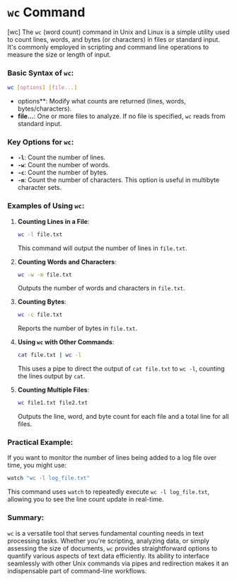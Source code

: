 # `wc` Command
[wc]
The `wc` (word count) command in Unix and Linux is a simple utility used to count lines, words, and bytes (or characters) in files or standard input. It's commonly employed in scripting and command line operations to measure the size or length of input.

### Basic Syntax of `wc`:
```bash
wc [options] [file...]
```
- options**: Modify what counts are returned (lines, words, bytes/characters).
- **file...**: One or more files to analyze. If no file is specified, `wc` reads from standard input.

### Key Options for `wc`:
- **`-l`**: Count the number of lines.
- **`-w`**: Count the number of words.
- **`-c`**: Count the number of bytes.
- **`-m`**: Count the number of characters. This option is useful in multibyte character sets.

### Examples of Using `wc`:

1. **Counting Lines in a File**:
   ```bash
   wc -l file.txt
   ```
   This command will output the number of lines in `file.txt`.

2. **Counting Words and Characters**:
   ```bash
   wc -w -m file.txt
   ```
   Outputs the number of words and characters in `file.txt`.

3. **Counting Bytes**:
   ```bash
   wc -c file.txt
   ```
   Reports the number of bytes in `file.txt`.

4. **Using `wc` with Other Commands**:
   ```bash
   cat file.txt | wc -l
   ```
   This uses a pipe to direct the output of `cat file.txt` to `wc -l`, counting the lines output by `cat`.

5. **Counting Multiple Files**:
   ```bash
   wc file1.txt file2.txt
   ```
   Outputs the line, word, and byte count for each file and a total line for all files.

### Practical Example:

If you want to monitor the number of lines being added to a log file over time, you might use:

```bash
watch "wc -l log_file.txt"
```
This command uses `watch` to repeatedly execute `wc -l log_file.txt`, allowing you to see the line count update in real-time.

### Summary:

`wc` is a versatile tool that serves fundamental counting needs in text processing tasks. Whether you're scripting, analyzing data, or simply assessing the size of documents, `wc` provides straightforward options to quantify various aspects of text data efficiently. Its ability to interface seamlessly with other Unix commands via pipes and redirection makes it an indispensable part of command-line workflows.
